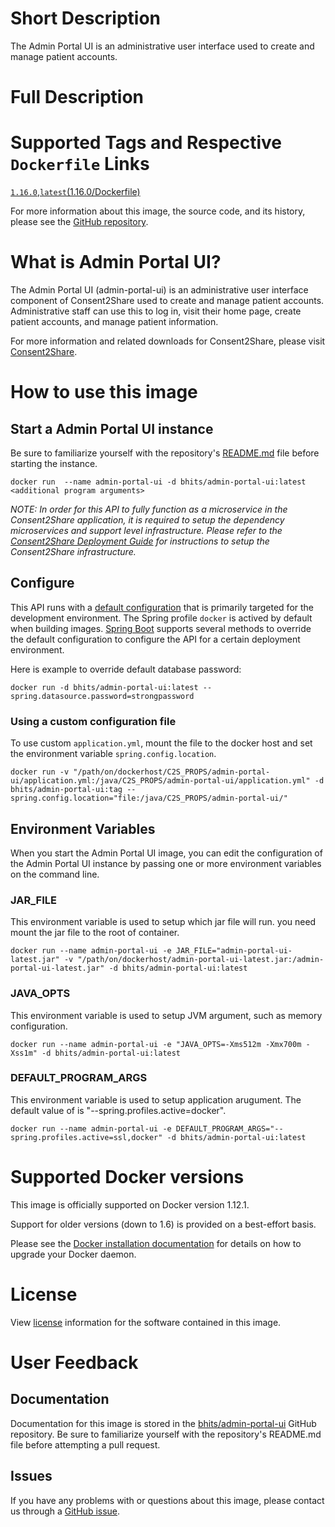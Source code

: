 # Short Description
The Admin Portal UI is an administrative user interface used to create and manage patient accounts.

# Full Description

# Supported Tags and Respective `Dockerfile` Links

[`1.16.0`](https://github.com/bhits/admin-portal-ui/blob/master/admin-portal-ui/src/main/docker/Dockerfile),[`latest`](https://github.com/bhits/admin-portal-ui/blob/master/admin-portal-ui/src/main/docker/Dockerfile)[(1.16.0/Dockerfile)](https://github.com/bhits/admin-portal-ui/blob/master/admin-portal-ui/src/main/docker/Dockerfile)

For more information about this image, the source code, and its history, please see the [GitHub repository](https://github.com/bhits/admin-portal-ui).

# What is Admin Portal UI?

The Admin Portal UI (admin-portal-ui) is an administrative user interface component of Consent2Share used to create and manage patient accounts. Administrative staff can use this to log in, visit their home page, create patient accounts, and manage patient information.

For more information and related downloads for Consent2Share, please visit [Consent2Share](https://bhits.github.io/consent2share/).

# How to use this image


## Start a Admin Portal UI instance

Be sure to familiarize yourself with the repository's [README.md](https://github.com/bhits/admin-portal-ui) file before starting the instance.

`docker run  --name admin-portal-ui -d bhits/admin-portal-ui:latest <additional program arguments>`

*NOTE: In order for this API to fully function as a microservice in the Consent2Share application, it is required to setup the dependency microservices and support level infrastructure. Please refer to the [Consent2Share Deployment Guide]() for instructions to setup the Consent2Share infrastructure.*


## Configure

This API runs with a [default configuration](https://github.com/bhits/admin-portal-ui/blob/master/admin-portal-ui/src/main/resources/application.yml) that is primarily targeted for the development environment.  The Spring profile `docker` is actived by default when building images. [Spring Boot](https://projects.spring.io/spring-boot/) supports several methods to override the default configuration to configure the API for a certain deployment environment. 

Here is example to override default database password:

`docker run -d bhits/admin-portal-ui:latest --spring.datasource.password=strongpassword`

### Using a custom configuration file

To use custom `application.yml`, mount the file to the docker host and set the environment variable `spring.config.location`.

`docker run -v "/path/on/dockerhost/C2S_PROPS/admin-portal-ui/application.yml:/java/C2S_PROPS/admin-portal-ui/application.yml" -d bhits/admin-portal-ui:tag --spring.config.location="file:/java/C2S_PROPS/admin-portal-ui/"`

## Environment Variables

When you start the Admin Portal UI image, you can edit the configuration of the Admin Portal UI instance by passing one or more environment variables on the command line. 

### JAR_FILE
This environment variable is used to setup which jar file will run. you need mount the jar file to the root of container.

`docker run --name admin-portal-ui -e JAR_FILE="admin-portal-ui-latest.jar" -v "/path/on/dockerhost/admin-portal-ui-latest.jar:/admin-portal-ui-latest.jar" -d bhits/admin-portal-ui:latest`

### JAVA_OPTS 
This environment variable is used to setup JVM argument, such as memory configuration.

`docker run --name admin-portal-ui -e "JAVA_OPTS=-Xms512m -Xmx700m -Xss1m" -d bhits/admin-portal-ui:latest`

### DEFAULT_PROGRAM_ARGS 
This environment variable is used to setup application arugument. The default value of is "--spring.profiles.active=docker".

`docker run --name admin-portal-ui -e DEFAULT_PROGRAM_ARGS="--spring.profiles.active=ssl,docker" -d bhits/admin-portal-ui:latest`

# Supported Docker versions
This image is officially supported on Docker version 1.12.1.

Support for older versions (down to 1.6) is provided on a best-effort basis.

Please see the [Docker installation documentation](https://docs.docker.com/engine/installation/) for details on how to upgrade your Docker daemon.

# License
View [license]() information for the software contained in this image.

# User Feedback

## Documentation 
Documentation for this image is stored in the [bhits/admin-portal-ui](https://github.com/bhits/admin-portal-ui) GitHub repository. Be sure to familiarize yourself with the repository's README.md file before attempting a pull request.

## Issues
If you have any problems with or questions about this image, please contact us through a [GitHub issue](https://github.com/bhits/admin-portal-ui/issues).
